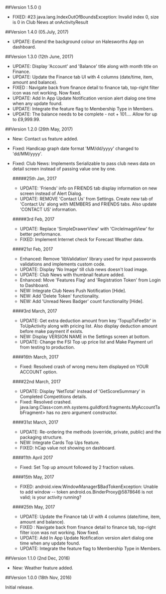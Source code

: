 ##Version 1.5.0 ()
 - FIXED: #23 java.lang.IndexOutOfBoundsException: Invalid index 0, size is 0 in Club News at onActivityResult

##Version 1.4.0 (05.July, 2017)
 - UPDATE: Extend the background colour on Halesworths App on dashboard.
 
##Version 1.3.0 (12th June, 2017)

 - UPDATE: Display 'Account' and 'Balance' title along with month title on Finance.
 - UPDATE: Update the Finance tab UI with 4 columns (date/time, item, amount and balance).
 - FIXED : Navigate back from finance detail to finance tab, top-right filter icon was not working. Now fixed.
 - UPDATE: Add In App Update Notification version alert dialog one time when any update found.
 - UPDATE: Integrate the feature flag to Membership Type in Members.
 - UPDATE: The balance needs to be complete - not + 101.... Allow for up to £9,999.99.

##Version 1.2.0 (26th May, 2017)

- New: Contact us feature added.
- Fixed: Handicap graph date format 'MM/dd/yyyy' changed to 'dd/MM/yyyy'.
- Fixed: Club News: Implements Serializable to pass club news data on detail screen instead of passing value one by one.

    #####25th Jan, 2017
    - UPDATE: 'Friends' info on FRIENDS tab display information on new screen instead of Alert Dialog.
    - UPDATE: REMOVE 'Contact Us' from Settings. Create new tab of 'Contact Us' along with MEMBERS and FRIENDS tabs. Also update 'CONTACT US' information.

    #####3rd Feb, 2017
    - UPDATE: Replace 'SimpleDrawerView' with 'CircleImageView' for better performance.
    - FIXED: Implement Internet check for Forecast Weather data.

    ####21st Feb, 2017
    - Enhanced: Remove 'libValidation' library used for input passwords validations and implements custom code.
    - UPDATE: Display 'No Image' till club news doesn't load image.
    - UPDATE: Club News with thumbnail feature added.
    - Enhanced: Move 'Features Flag' and 'Registration Token' from Login to Dashboard.
    - NEW: Integrate Club News Push Notification [Hide].
    - NEW: Add 'Delete Token' functionality.
    - NEW: Add 'Unread News Badger' count functionality [Hide].

    ####3rd March, 2017
     - UPDATE: Get extra deduction amount from key 'TopupTxFeeStr' in ToUpActivity along with pricing list. Also display deduction amount before make payment if exists.
     - NEW: Display VERSION NAME in the Settings screen at bottom.
	 - UPDATE: Change the FSI Top up price list and Make Payment url from testing to production.

    ####16th March, 2017
     - Fixed: Resolved crash of wrong menu item displayed on YOUR ACCOUNT option.
     
    ####22nd March, 2017
    - UPDATE: Display 'NetTotal' instead of 'GetScoreSummary' in Completed Competitions details.
    - Fixed: Resolved crashed. java.lang.Class<com.mh.systems.guildford.fragments.MyAccountTabFragment> has no zero argument constructor.
    
    ####31st March, 2017
    - UPDATE: Re-ordering the methods (override, private, public) and the packaging structure.
    - NEW: Integrate Cards Top Ups feature.
    - FIXED: hCap value not showing on dashboard.
    
    ####11th April 2017
    - Fixed: Set Top up amount followed by 2 fraction values.
    
    ####15th May, 2017
    - FIXED: android.view.WindowManager$BadTokenException: Unable to add window -- token android.os.BinderProxy@5878646 is not valid; is your activity running?
       
    ####25th May, 2017
    - UPDATE: Update the Finance tab UI with 4 columns (date/time, item, amount and balance).
    - FIXED : Navigate back from finance detail to finance tab, top-right filter icon was not working. Now fixed.
    - UPDATE: Add In App Update Notification version alert dialog one time when any update found.
    - UPDATE: Integrate the feature flag to Membership Type in Members.
         
##Version 1.1.0 (2nd Dec, 2016)

- New: Weather feature added.

##Version 1.0.0 (18th Nov, 2016)

Initial release.